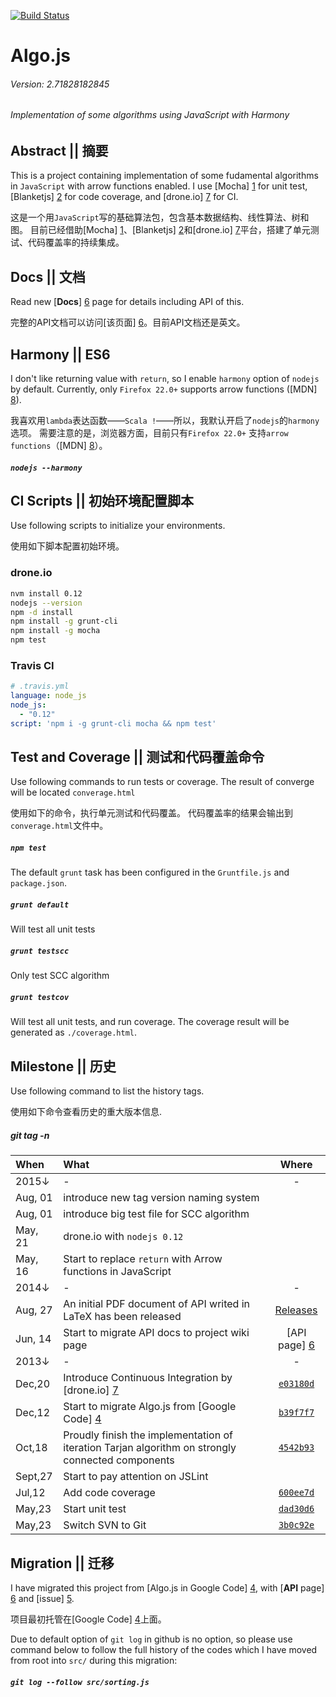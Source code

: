 [![Build Status](https://drone.io/github.com/scotv/algo-js/status.png)](https://drone.io/github.com/scotv/algo-js/latest)

# Algo.js
###### _Version: 2.71828182845_
###### _Implementation of some algorithms using JavaScript with Harmony_

## Abstract || 摘要
This is a project containing implementation of some fudamental algorithms in `JavaScript` with arrow functions enabled. 
I use [Mocha] [1] for unit test, [Blanketjs] [2] for code coverage, and [drone.io] [7] for CI.

这是一个用`JavaScript`写的基础算法包，包含基本数据结构、线性算法、树和图。
目前已经借助[Mocha] [1]、[Blanketjs] [2]和[drone.io] [7]平台，搭建了单元测试、代码覆盖率的持续集成。

## Docs || 文档
Read new [__Docs__] [6] page for details including API of this.

完整的API文档可以访问[该页面] [6]。目前API文档还是英文。

## Harmony || ES6
I don't like returning value with `return`, so I enable `harmony` option of `nodejs` by default.
Currently, only `Firefox 22.0+` supports arrow functions ([MDN] [8]).

我喜欢用`lambda`表达函数——`Scala !`——所以，我默认开启了`nodejs`的`harmony`选项。
需要注意的是，浏览器方面，目前只有`Firefox 22.0+` 支持`arrow functions`（[MDN] [8]）。

##### `nodejs --harmony`

## CI Scripts || 初始环境配置脚本
Use following scripts to initialize your environments.

使用如下脚本配置初始环境。

### drone.io
```bash
nvm install 0.12
nodejs --version
npm -d install
npm install -g grunt-cli
npm install -g mocha
npm test
```
### Travis CI
```yml
# .travis.yml
language: node_js
node_js:
  - "0.12"
script: 'npm i -g grunt-cli mocha && npm test'
```

## Test and Coverage || 测试和代码覆盖命令
Use following commands to run tests or coverage.
The result of converge will be located `converage.html`

使用如下的命令，执行单元测试和代码覆盖。
代码覆盖率的结果会输出到`converage.html`文件中。

##### `npm test`
The default `grunt` task has been configured in the `Gruntfile.js` and `package.json`.

##### `grunt default`
Will test all unit tests

##### `grunt testscc`
Only test SCC algorithm

##### `grunt testcov`
Will test all unit tests, and run coverage. The coverage result will be generated as `./coverage.html`.

## Milestone || 历史
Use following command to list the history tags.

使用如下命令查看历史的重大版本信息.

##### git tag -n

When | What | Where
:-------|:---------|:-------:
 2015&darr; | - | -
 Aug, 01 | introduce new tag version naming system |
 Aug, 01 | introduce big test file for SCC algorithm |
 May, 21 | drone.io with `nodejs 0.12` |
 May, 16 | Start to replace `return` with Arrow functions in JavaScript | 
 2014&darr; | - | -
 Aug, 27 | An initial PDF document of API writed in LaTeX has been released | [Releases](https://github.com/scotv/algo-wiki/releases)
 Jun, 14 | Start to migrate API docs to project wiki page | [API page] [6]
 2013&darr; | - | -
 Dec,20 | Introduce Continuous Integration by [drone.io] [7]| [`e03180d`](https://github.com/scotv/algo-js/commit/e03180df15)
 Dec,12 | Start to migrate Algo.js from [Google Code] [4] | [`b39f7f7`](https://github.com/scotv/algo-js/commit/b39f7f78ab)
 Oct,18 | Proudly finish the implementation of iteration Tarjan algorithm on strongly connected components | [`4542b93`](https://github.com/scotv/algo-js/commit/4542b937d827)
 Sept,27 | Start to pay attention on JSLint | 
 Jul,12 | Add code coverage | [`600ee7d`](https://github.com/scotv/algo-js/commit/600ee7d899d2)
 May,23 | Start unit test | [`dad30d6`](https://github.com/scotv/algo-js/commit/dad30d64ad70)
 May,23 | Switch SVN to Git | [`3b0c92e`](https://github.com/scotv/algo-js/commit/3b0c92e3b173)

## Migration || 迁移
I have migrated this project from [Algo.js in Google Code] [4], with [__API__ page] [6] and [issue] [5].

项目最初托管在[Google Code] [4]上面。

Due to default option of `git log` in github is no option, 
so please use command below to follow the full history of the codes 
which I have moved from root into `src/` during this migration:

##### `git log --follow src/sorting.js`

[1]: http://mochajs.org/ "Mocha.js"
[2]: http://blanketjs.org/ "Blanket.js"
[3]: http://www.ecmascript.org/  "ECMA-262"
[4]: https://code.google.com/p/algo-js "Algo.js"
[5]: https://github.com/scotv/algo-js/issues "Issues"
[6]: http://scotv.github.io/algo-wiki "Wiki"
[7]: https://drone.io/github.com/scotv/algo-js "drone.io"
[8]: https://developer.mozilla.org/en-US/docs/Web/JavaScript/Reference/Functions/Arrow_functions#Browser_compatibility "Arrow functions"

